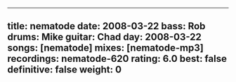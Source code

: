 
---
title: nematode
date: 2008-03-22
bass:	Rob
drums:	Mike
guitar:	Chad
day: 2008-03-22
songs: [nematode]
mixes: [nematode-mp3]
recordings: nematode-620
rating: 6.0
best: false
definitive: false
weight: 0
---
